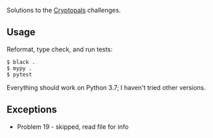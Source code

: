Solutions to the [Cryptopals] challenges.

## Usage
Reformat, type check, and run tests:

```
$ black .
$ mypy .
$ pytest
```

Everything should work on Python 3.7; I haven't tried other versions.

## Exceptions
- Problem 19 - skipped, read file for info

[Cryptopals]: https://cryptopals.com
